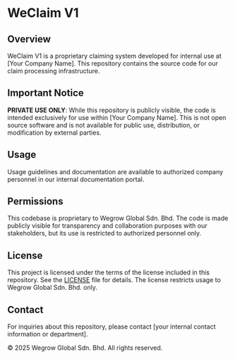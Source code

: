 # WeClaim V1

## Overview
WeClaim V1 is a proprietary claiming system developed for internal use at [Your Company Name]. This repository contains the source code for our claim processing infrastructure.

## Important Notice
**PRIVATE USE ONLY**: While this repository is publicly visible, the code is intended exclusively for use within [Your Company Name]. This is not open source software and is not available for public use, distribution, or modification by external parties.

## Usage
Usage guidelines and documentation are available to authorized company personnel in our internal documentation portal.

## Permissions
This codebase is proprietary to Wegrow Global Sdn. Bhd. The code is made publicly visible for transparency and collaboration purposes with our stakeholders, but its use is restricted to authorized personnel only.

## License
This project is licensed under the terms of the license included in this repository. See the [LICENSE](LICENSE) file for details. The license restricts usage to Wegrow Global Sdn. Bhd. only.

## Contact
For inquiries about this repository, please contact [your internal contact information or department].

© 2025 Wegrow Global Sdn. Bhd. All rights reserved.
